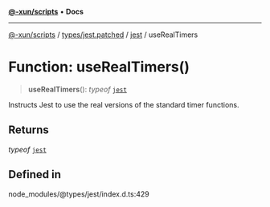 [**@-xun/scripts**](../../../../../README.md) • **Docs**

***

[@-xun/scripts](../../../../../README.md) / [types/jest.patched](../../../README.md) / [jest](../README.md) / useRealTimers

# Function: useRealTimers()

> **useRealTimers**(): *typeof* [`jest`](../README.md)

Instructs Jest to use the real versions of the standard timer functions.

## Returns

*typeof* [`jest`](../README.md)

## Defined in

node\_modules/@types/jest/index.d.ts:429
